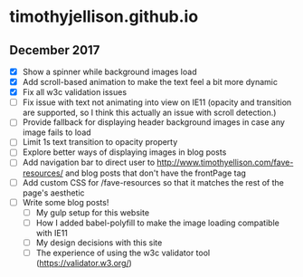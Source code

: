 # timothyjellison.github.io

## December 2017

- [x] Show a spinner while background images load
- [x] Add scroll-based animation to make the text feel a bit more dynamic
- [x] Fix all w3c validation issues
- [ ] Fix issue with text not animating into view on IE11 (opacity and transition are supported, so I think this actually an issue with scroll detection.)
- [ ] Provide fallback for displaying header background images in case any image fails to load
- [ ] Limit 1s text transition to opacity property
- [ ] Explore better ways of displaying images in blog posts
- [ ] Add navigation bar to direct user to http://www.timothyellison.com/fave-resources/ and blog posts that don't have the frontPage tag
- [ ] Add custom CSS for /fave-resources so that it matches the rest of the page's aesthetic
- [ ] Write some blog posts!
  - [ ] My gulp setup for this website
  - [ ] How I added babel-polyfill to make the image loading compatible with IE11
  - [ ] My design decisions with this site
  - [ ] The experience of using the w3c validator tool (https://validator.w3.org/)
